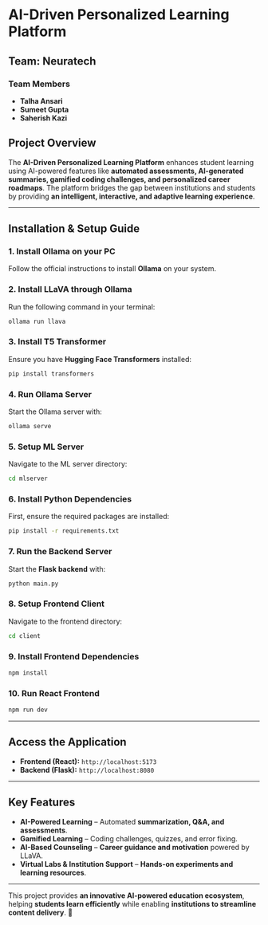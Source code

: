 
# AI-Driven Personalized Learning Platform  

## Team: Neuratech  

### Team Members  
- **Talha Ansari**  
- **Sumeet Gupta** 
- **Saherish Kazi**   

## Project Overview  
The **AI-Driven Personalized Learning Platform** enhances student learning using AI-powered features like **automated assessments, AI-generated summaries, gamified coding challenges, and personalized career roadmaps**. The platform bridges the gap between institutions and students by providing **an intelligent, interactive, and adaptive learning experience**.  

---

## Installation & Setup Guide  

### **1. Install Ollama on your PC**  
Follow the official instructions to install **Ollama** on your system.  

### **2. Install LLaVA through Ollama**  
Run the following command in your terminal:  
```bash
ollama run llava
```

### **3. Install T5 Transformer**  
Ensure you have **Hugging Face Transformers** installed:  
```bash
pip install transformers
```

### **4. Run Ollama Server**  
Start the Ollama server with:  
```bash
ollama serve
```

### **5. Setup ML Server**  
Navigate to the ML server directory:  
```bash
cd mlserver
```

### **6. Install Python Dependencies**  
First, ensure the required packages are installed:  
```bash
pip install -r requirements.txt
```

### **7. Run the Backend Server**  
Start the **Flask backend** with:  
```bash
python main.py
```

### **8. Setup Frontend Client**  
Navigate to the frontend directory:  
```bash
cd client
```

### **9. Install Frontend Dependencies**  
```bash
npm install
```

### **10. Run React Frontend**  
```bash
npm run dev
```

---

## **Access the Application**  
- **Frontend (React):** `http://localhost:5173`  
- **Backend (Flask):** `http://localhost:8080`  

---

## **Key Features**  
- **AI-Powered Learning** – Automated **summarization, Q&A, and assessments**.  
- **Gamified Learning** – Coding challenges, quizzes, and error fixing.  
- **AI-Based Counseling** – **Career guidance and motivation** powered by LLaVA.  
- **Virtual Labs & Institution Support** – **Hands-on experiments and learning resources**.  

---

This project provides **an innovative AI-powered education ecosystem**, helping **students learn efficiently** while enabling **institutions to streamline content delivery**. 🚀  

